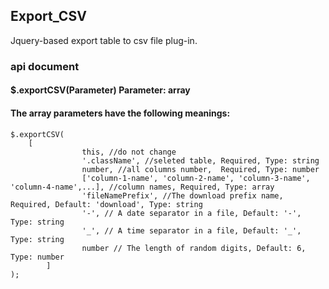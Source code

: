## Export_CSV
Jquery-based export table to csv file plug-in.
### api document
#### $.exportCSV(Parameter) Parameter: array
#### The array parameters have the following meanings:
```
$.exportCSV(
	[
                this, //do not change
                '.className', //seleted table, Required, Type: string
                number, //all columns number,  Required, Type: number
                ['column-1-name', 'column-2-name', 'column-3-name', 'column-4-name',...], //column names, Required, Type: array
                'fileNamePrefix', //The download prefix name, Required, Default: 'download', Type: string
                '-', // A date separator in a file, Default: '-', Type: string
                '_', // A time separator in a file, Default: '_', Type: string
                number // The length of random digits, Default: 6, Type: number
        ]
);
```
